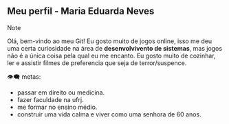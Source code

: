 ## Meu perfil - Maria Eduarda Neves
> [!NOTE]
> Olá, bem-vindo ao meu Git!
  Eu gosto muito de jogos online, isso me deu uma certa curiosidade na área de **desenvolvivento de sistemas**, mas jogos não é a única coisa pela qual eu me encanto. Eu gosto muito de cozinhar, ler e assistir filmes de preferencia que seja de terror/suspence.
 
 👁️‍🗨️ metas:
 - passar em direito ou medicina. 
 - fazer faculdade na ufrj.
 - me formar no ensino médio. 
 - construir uma vida calma e viver como uma senhora de 60 anos.